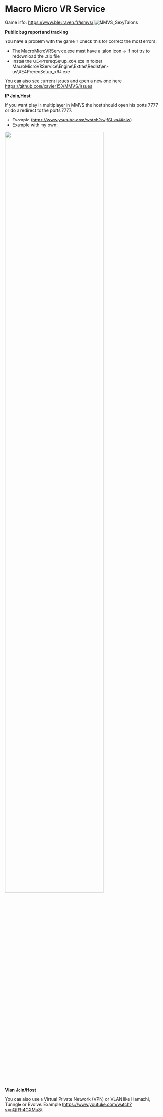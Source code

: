 # Macro Micro VR Service
Game info: https://www.bleuraven.fr/mmvs/
![MMVS_SexyTalons](https://user-images.githubusercontent.com/7216958/154977012-87b35140-d851-445e-9328-b4a5e370116c.jpg)

**Public bug report and tracking**

You have a problem with the game ? Check this for correct the most errors:
- The MacroMicroVRService.exe must have a talon icon -> If not try to redownload the .zip file
- Install the UE4PrereqSetup_x64.exe in folder MacroMicroVRService\Engine\Extras\Redist\en-us\UE4PrereqSetup_x64.exe

You can also see current issues and open a new one here: https://github.com/xavier150/MMVS/issues

**IP Join/Host**

If you want play in multiplayer in MMVS the host should open his ports 7777 or do a redirect to the ports 7777. 
- Example (https://www.youtube.com/watch?v=jfSLxs40sIw)
- Example with my own:

<img src="https://user-images.githubusercontent.com/7216958/154976344-ea492156-61a2-4927-bcb3-2dd6d113511c.jpg" width="80%" height="80%">

**Vlan Join/Host**

You can also use a Virtual Private Network (VPN) or VLAN like Hamachi, Tunngle or Evolve. Example (https://www.youtube.com/watch?v=nQfPh4GXMu8).
